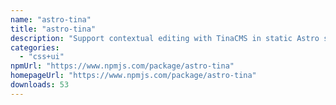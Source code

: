 ```yaml
---
name: "astro-tina"
title: "astro-tina"
description: "Support contextual editing with TinaCMS in static Astro sites."
categories:
  - "css+ui"
npmUrl: "https://www.npmjs.com/package/astro-tina"
homepageUrl: "https://www.npmjs.com/package/astro-tina"
downloads: 53
---
```

